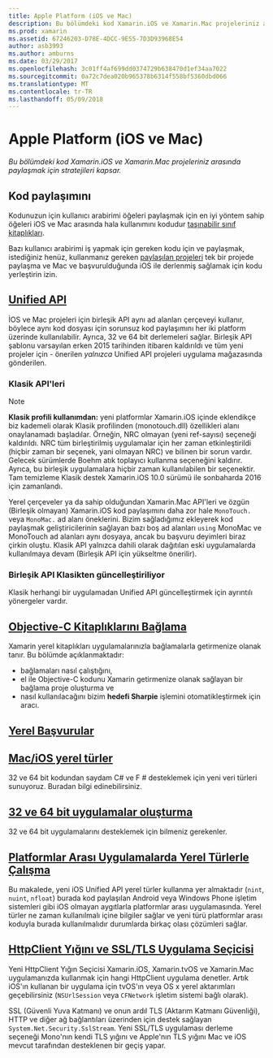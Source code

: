 ```yaml
---
title: Apple Platform (iOS ve Mac)
description: Bu bölümdeki kod Xamarin.iOS ve Xamarin.Mac projeleriniz arasında paylaşmak için stratejileri kapsar.
ms.prod: xamarin
ms.assetid: 67246203-D78E-4DCC-9E55-7D3D93968E54
author: asb3993
ms.author: amburns
ms.date: 03/29/2017
ms.openlocfilehash: 3c01ff4af699dd0374729b638470d1ef34aa7022
ms.sourcegitcommit: 0a72c7dea020b965378b6314f558bf5360dbd066
ms.translationtype: MT
ms.contentlocale: tr-TR
ms.lasthandoff: 05/09/2018
---
```

# <a name="apple-platform-ios-and-mac"></a>Apple Platform (iOS ve Mac)

_Bu bölümdeki kod Xamarin.iOS ve Xamarin.Mac projeleriniz arasında paylaşmak için stratejileri kapsar._

## <a name="code-sharing"></a>Kod paylaşımını

Kodunuzun için kullanıcı arabirimi öğeleri paylaşmak için en iyi yöntem sahip öğeleri iOS ve Mac arasında hala kullanımını kodudur [taşınabilir sınıf kitaplıkları](~/cross-platform/app-fundamentals/pcl.md).

Bazı kullanıcı arabirimi iş yapmak için gereken kodu için ve paylaşmak, istediğiniz henüz, kullanmanız gereken [paylaşılan projeleri](~/cross-platform/app-fundamentals/shared-projects.md) tek bir projede paylaşma ve Mac ve başvurulduğunda iOS ile derlenmiş sağlamak için kodu yerleştirin izin.

##  <a name="unified-apiunifiedindexmd"></a>[Unified API](unified/index.md)

İOS ve Mac projeleri için birleşik API aynı ad alanları çerçeveyi kullanır, böylece aynı kod dosyası için sorunsuz kod paylaşımını her iki platform üzerinde kullanılabilir. Ayrıca, 32 ve 64 bit derlemeleri sağlar. Birleşik API şablonu varsayılan erken 2015 tarihinden itibaren kaldırıldı ve tüm yeni projeler için - önerilen *yalnızca* Unified API projeleri uygulama mağazasında gönderilen.

### <a name="classic-apis"></a>Klasik API'leri

> [!NOTE]
> **Klasik profili kullanımdan:** yeni platformlar Xamarin.iOS içinde eklendikçe biz kademeli olarak Klasik profilinden (monotouch.dll) özellikleri alanı onaylanamadı başladılar. Örneğin, NRC olmayan (yeni ref-sayısı) seçeneği kaldırıldı. NRC tüm birleştirilmiş uygulamalar için her zaman etkinleştirildi (hiçbir zaman bir seçenek, yani olmayan NRC) ve bilinen bir sorun vardır. Gelecek sürümlerde Boehm atık toplayıcı kullanma seçeneğini kaldırır. Ayrıca, bu birleşik uygulamalara hiçbir zaman kullanılabilen bir seçenektir. Tam temizleme Klasik destek Xamarin.iOS 10.0 sürümü ile sonbaharda 2016 için zamanlandı.

Yerel çerçeveler ya da sahip olduğundan Xamarin.Mac API'leri ve özgün (Birleşik olmayan) Xamarin.iOS kod paylaşımını daha zor hale `MonoTouch.` veya `MonoMac.` ad alanı öneklerini.  Bizim sağladığımız ekleyerek kod paylaşmak geliştiricilerinin sağlayan bazı boş ad alanları `using` MonoMac ve MonoTouch ad alanları aynı dosyaya, ancak bu başvuru deyimleri biraz çirkin oluştu. Klasik API yalnızca dahili olarak dağıtılan eski uygulamalarda kullanılmaya devam (Birleşik API için yükseltme önerilir).


### <a name="updating-from-classic-to-the-unified-api"></a>Birleşik API Klasikten güncelleştiriliyor

Klasik herhangi bir uygulamadan Unified API güncelleştirmek için ayrıntılı yönergeler vardır.

## <a name="binding-objective-c-librariesbindingindexmd"></a>[Objective-C Kitaplıklarını Bağlama](binding/index.md)

Xamarin yerel kitaplıkları uygulamalarınızla bağlamalarla getirmenize olanak tanır. Bu bölümde açıklanmaktadır:

- bağlamaları nasıl çalıştığını,
- el ile Objective-C kodunu Xamarin getirmenize olanak sağlayan bir bağlama proje oluşturma ve
- nasıl kullanılacağını bizim **hedefi Sharpie** işlemini otomatikleştirmek için aracı.

## <a name="native-referencesnative-referencesmd"></a>[Yerel Başvurular](native-references.md)



##  <a name="macios-native-typesnativetypesmd"></a>[Mac/iOS yerel türler](nativetypes.md)

32 ve 64 bit kodundan saydam C# ve F # desteklemek için yeni veri türleri sunuyoruz.   Buradan bilgi edinebilirsiniz.

##  <a name="building-32-and-64-bit-apps32-and-64indexmd"></a>[32 ve 64 bit uygulamalar oluşturma](32-and-64/index.md)

32 ve 64 bit uygulamalarını desteklemek için bilmeniz gerekenler.

## <a name="working-with-native-types-in-cross-platform-appsnative-types-cross-platformmd"></a>[Platformlar Arası Uygulamalarda Yerel Türlerle Çalışma](native-types-cross-platform.md)

Bu makalede, yeni iOS Unified API yerel türler kullanma yer almaktadır (`nint`, `nuint`, `nfloat`) burada kod paylaşılan Android veya Windows Phone işletim sistemleri gibi iOS olmayan aygıtlarla platformlar arası uygulamasında.
Yerel türler ne zaman kullanılmalı içine bilgiler sağlar ve yeni türü platformlar arası koduyla burada kullanılmalıdır durumlarda birkaç olası çözümleri sağlar.


## <a name="httpclient-stack-and-ssltls-implementation-selectorhttp-stackmd"></a>[HttpClient Yığını ve SSL/TLS Uygulama Seçicisi](http-stack.md)

Yeni HttpClient Yığın Seçicisi Xamarin.iOS, Xamarin.tvOS ve Xamarin.Mac uygulamanızda kullanmak için hangi HttpClient uygulama denetler. Artık iOS'ın kullanan bir uygulama için tvOS'ın veya OS x yerel aktarımları geçebilirsiniz (`NSUrlSession` veya `CFNetwork` işletim sistemi bağlı olarak).

SSL (Güvenli Yuva Katmanı) ve onun ardıl TLS (Aktarım Katmanı Güvenliği), HTTP ve diğer ağ bağlantıları üzerinden için destek sağlayan `System.Net.Security.SslStream`. Yeni SSL/TLS uygulaması derleme seçeneği Mono'nın kendi TLS yığını ve Apple'nın TLS yığını Mac ve iOS mevcut tarafından desteklenen bir geçiş yapar.
